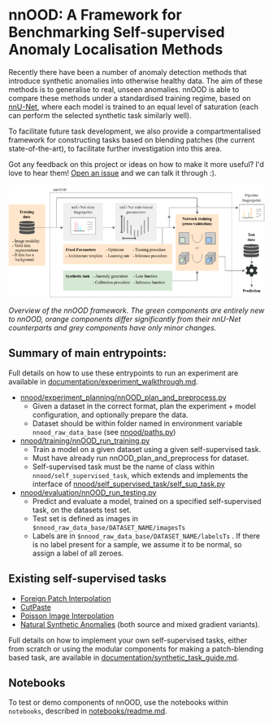 # nnOOD: A Framework for Benchmarking Self-supervised Anomaly Localisation Methods

Recently there have been a number of anomaly detection methods that introduce synthetic anomalies into otherwise healthy
data.
The aim of these methods is to generalise to real, unseen anomalies.
nnOOD is able to compare these methods under a standardised training regime, based on
[nnU-Net](https://github.com/MIC-DKFZ/nnUNet/), where each model is trained to an equal level
of saturation (each can perform the selected synthetic task similarly well).

To facilitate future task development, we also provide a compartmentalised framework for
constructing tasks based on blending patches (the current state-of-the-art), to facilitate further
investigation into this area.

Got any feedback on this project or ideas on how to make it more useful?
I'd love to hear them!
[Open an issue](https://github.com/matt-baugh/nnOOD/issues) and we can talk it through :).

![overview](documentation/nnOOD_overview_v2.png)

*Overview of the nnOOD framework. The green components are entirely new to nnOOD, orange components differ
significantly from their nnU-Net counterparts and grey components have only minor changes.*

## Summary of main entrypoints:

Full details on how to use these entrypoints to run an experiment are available in
[documentation/experiment_walkthrough.md](documentation/experiment_walkthrough.md).

 - [nnood/experiment_planning/nnOOD_plan_and_preprocess.py](nnood/experiment_planning/nnOOD_plan_and_preprocess.py)
   - Given a dataset in the correct format, plan the experiment + model configuration, and optionally prepare the data.
   - Dataset should be within folder named in environment variable `nnood_raw_data_base` (see [nnood/paths.py](nnood/paths.py))
 - [nnood/training/nnOOD_run_training.py](nnood/training/nnOOD_run_training.py)
   - Train a model on a given dataset using a given self-supervised task.
   - Must have already run nnOOD_plan_and_preprocess for dataset.
   - Self-supervised task must be the name of class within `nnood/self_supervised_task`, which extends and implements
     the interface of [nnood/self_supervised_task/self_sup_task.py](nnood/self_supervised_task/self_sup_task.py)
 - [nnood/evaluation/nnOOD_run_testing.py](nnood/evaluation/nnOOD_run_testing.py)
   - Predict and evaluate a model, trained on a specified self-supervised task, on the datasets test set.
   - Test set is defined as images in `$nnood_raw_data_base/DATASET_NAME/imagesTs`
   - Labels are in `$nnood_raw_data_base/DATASET_NAME/labelsTs` . If there is no label present for a sample, we assume
     it to be normal, so assign a label of all zeroes.

## Existing self-supervised tasks
 - [Foreign Patch Interpolation](https://www.melba-journal.org/papers/2022:013.html)
 - [CutPaste](https://openaccess.thecvf.com/content/CVPR2021/html/Li_CutPaste_Self-Supervised_Learning_for_Anomaly_Detection_and_Localization_CVPR_2021_paper.html)
 - [Poisson Image Interpolation](https://link.springer.com/content/pdf/10.1007%2F978-3-030-87240-3_56.pdf)
 - [Natural Synthetic Anomalies](https://arxiv.org/abs/2109.15222) (both source and mixed gradient variants).

Full details on how to implement your own self-supervised tasks, either from scratch or using the modular components for
making a patch-blending based task, are available in 
[documentation/synthetic_task_guide.md](documentation/synthetic_task_guide.md).

## Notebooks

To test or demo components of nnOOD, use the notebooks within `notebooks`, described in [notebooks/readme.md](notebooks/readme.md).